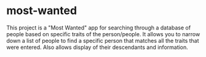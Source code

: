 # most-wanted

This project is a "Most Wanted" app for searching through a database of people based on specific traits of the person/people. It allows you to narrow down a list of people to find a specific person that matches all the traits that were entered. Also allows display of their descendants and information.